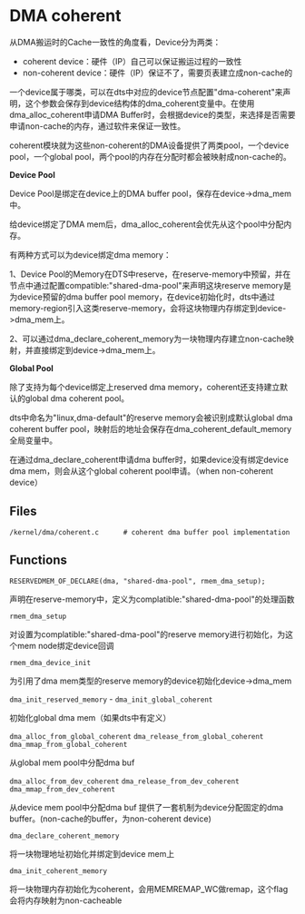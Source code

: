 # DMA coherent

从DMA搬运时的Cache一致性的角度看，Device分为两类：

- coherent device：硬件（IP）自己可以保证搬运过程的一致性
- non-coherent device：硬件（IP）保证不了，需要页表建立成non-cache的

一个device属于哪类，可以在dts中对应的device节点配置"dma-coherent"来声明，这个参数会保存到device结构体的dma_coherent变量中。在使用dma_alloc_coherent申请DMA Buffer时，会根据device的类型，来选择是否需要申请non-cache的内存，通过软件来保证一致性。

coherent模块就为这些non-coherent的DMA设备提供了两类pool，一个device pool，一个global pool，两个pool的内存在分配时都会被映射成non-cache的。

**Device Pool**

Device Pool是绑定在device上的DMA buffer pool，保存在device->dma_mem中。

给device绑定了DMA mem后，dma_alloc_coherent会优先从这个pool中分配内存。

有两种方式可以为device绑定dma memory：

1、Device Pool的Memory在DTS中reserve，在reserve-memory中预留，并在节点中通过配置compatible:"shared-dma-pool"来声明这块reserve memory是为device预留的dma buffer pool memory，在device初始化时，dts中通过memory-region引入这类reserve-memory，会将这块物理内存绑定到device->dma_mem上。

2、可以通过dma_declare_coherent_memory为一块物理内存建立non-cache映射，并直接绑定到device->dma_mem上。

**Global Pool**

除了支持为每个device绑定上reserved dma memory，coherent还支持建立默认的global dma coherent pool。

dts中命名为"linux,dma-default"的reserve memory会被识别成默认global dma coherent buffer pool，映射后的地址会保存在dma_coherent_default_memory全局变量中。

在通过dma_declare_coherent申请dma buffer时，如果device没有绑定device dma mem，则会从这个global coherent pool申请。（when non-coherent device）

## Files

```
/kernel/dma/coherent.c		# coherent dma buffer pool implementation
```

## Functions

`RESERVEDMEM_OF_DECLARE(dma, "shared-dma-pool", rmem_dma_setup);`

声明在reserve-memory中，定义为complatible:"shared-dma-pool"的处理函数

`rmem_dma_setup`

对设置为complatible:"shared-dma-pool"的reserve memory进行初始化，为这个mem node绑定device回调

`rmem_dma_device_init`

为引用了dma mem类型的reserve memory的device初始化device->dma_mem

`dma_init_reserved_memory` - `dma_init_global_coherent`

初始化global dma mem（如果dts中有定义）

`dma_alloc_from_global_coherent`
`dma_release_from_global_coherent`
`dma_mmap_from_global_coherent`

从global mem pool中分配dma buf

`dma_alloc_from_dev_coherent`
`dma_release_from_dev_coherent`
`dma_mmap_from_dev_coherent`

从device mem pool中分配dma buf
提供了一套机制为device分配固定的dma buffer。(non-cache的buffer，为non-coherent device)

`dma_declare_coherent_memory`

将一块物理地址初始化并绑定到device mem上

`dma_init_coherent_memory`

将一块物理内存初始化为coherent，会用MEMREMAP_WC做remap，这个flag会将内存映射为non-cacheable